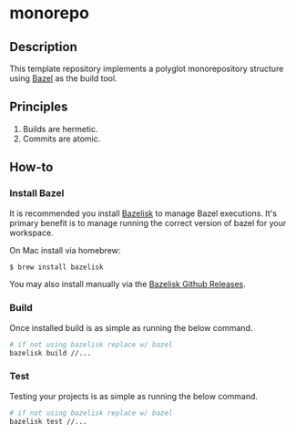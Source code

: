 # monorepo

## Description

This template repository implements a polyglot monorepository structure using [Bazel](https://www.bazel.build/) as the build tool.

## Principles

1. Builds are hermetic.
2. Commits are atomic.

## How-to

### Install Bazel

It is recommended you install [Bazelisk](https://github.com/bazelbuild/bazelisk) to manage Bazel executions. It's primary benefit is to manage running the correct version of bazel for your workspace.

On Mac install via homebrew:

```bash
$ brew install bazelisk
```

You may also install manually via the [Bazelisk Github Releases](https://github.com/bazelbuild/bazelisk/releases).

### Build

Once installed build is as simple as running the below command.

```bash
# if not using bazelisk replace w/ bazel
bazelisk build //...
```

### Test

Testing your projects is as simple as running the below command.

```bash
# if not using bazelisk replace w/ bazel
bazelisk test //...
```
